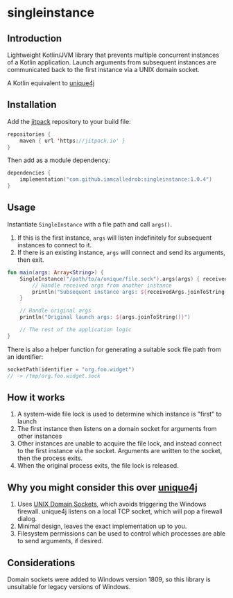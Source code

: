# singleinstance

## Introduction
Lightweight Kotlin/JVM library that prevents multiple concurrent instances of a Kotlin application.
Launch arguments from subsequent instances are communicated back to the first instance via a UNIX domain socket.

A Kotlin equivalent to [unique4j](https://github.com/prat-man/unique4j)

## Installation
Add the [jitpack](https://jitpack.io/) repository to your build file:
```kotlin
repositories {
    maven { url 'https://jitpack.io' }
}
```

Then add as a module dependency:
```kotlin
dependencies {
    implementation("com.github.iamcalledrob:singleinstance:1.0.4")
}
```

## Usage
Instantiate `SingleInstance` with a file path and call `args()`.
1. If this is the first instance, `args` will listen indefinitely for subsequent instances to connect to it. 
2. If there is an existing instance, `args` will connect and send its arguments, then exit.

```kotlin
fun main(args: Array<String>) {
    SingleInstance("/path/to/a/unique/file.sock").args(args) { receivedArgs ->
        // Handle received args from another instance
        println("Subsequent instance args: ${receivedArgs.joinToString()}")
    }

    // Handle original args
    println("Original launch args: ${args.joinToString()}")

    // The rest of the application logic
}
```

There is also a helper function for generating a suitable sock file path from an identifier:
```kotlin
socketPath(identifier = "org.foo.widget")
// -> /tmp/org.foo.widget.sock
```

## How it works
1. A system-wide file lock is used to determine which instance is "first" to launch
2. The first instance then listens on a domain socket for arguments from other instances
3. Other instances are unable to acquire the file lock, and instead connect to the first instance via the socket.
   Arguments are written to the socket, then the process exits.
4. When the original process exits, the file lock is released.

## Why you might consider this over [unique4j](https://github.com/prat-man/unique4j)
1. Uses [UNIX Domain Sockets](https://inside.java/2021/02/03/jep380-unix-domain-sockets-channels/), which avoids
   triggering the Windows firewall. unique4j listens on a local TCP socket, which will pop a firewall dialog.
2. Minimal design, leaves the exact implementation up to you.
3. Filesystem permissions can be used to control which processes are able to send arguments, if desired.

## Considerations
Domain sockets were added to Windows version 1809, so this library is unsuitable for legacy versions of Windows.
